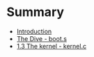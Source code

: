 # Summary

* [Introduction](README.md)
* [The Dive - boot.s](chapter1.md)
* [1.3 The kernel - kernel.c](13-the-kernel---kernelc.md)

